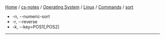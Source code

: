 [Home](https://mengxianbin.github.io) /
[cs-notes](https://mengxianbin.github.io/cs-notes/site) /
[Operating System](https://mengxianbin.github.io/cs-notes/site/Operating%20System) /
[Linux](https://mengxianbin.github.io/cs-notes/site/Operating%20System/Linux) /
[Commands](https://mengxianbin.github.io/cs-notes/site/Operating%20System/Linux/Commands) /
[sort](https://mengxianbin.github.io/cs-notes/site/Operating%20System/Linux/Commands/sort)

* -n, --numeric-sort
* -r, --reverse
* -k, --key=POS1[,POS2]

---
